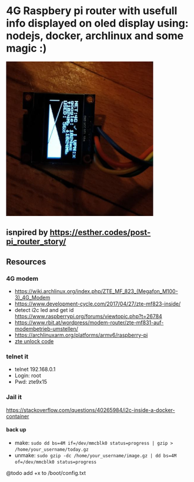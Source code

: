 # 4G Raspbery pi router with usefull info displayed on oled display using: nodejs, docker, archlinux and some magic :)

![alt text](https://github.com/zetxx/router-rpi-4G/blob/master/tmp/in-action.png?raw=true)

## isnpired by https://esther.codes/post-pi_router_story/

## Resources
  ### 4G modem
  - https://wiki.archlinux.org/index.php/ZTE_MF_823_(Megafon_M100-3)_4G_Modem
  - https://www.development-cycle.com/2017/04/27/zte-mf823-inside/
  - detect i2c led and get id https://www.raspberrypi.org/forums/viewtopic.php?t=26784
  - https://www.rbit.at/wordpress/modem-router/zte-mf831-auf-modembetrieb-umstellen/
  - https://archlinuxarm.org/platforms/armv6/raspberry-pi
  - [zte unlock code](https://tools.texby.com/unlock-codes/zte/)
  
  ### telnet it
  
  - telnet 192.168.0.1
  - Login: root
  - Pwd: zte9x15
  
  ### Jail it
  https://stackoverflow.com/questions/40265984/i2c-inside-a-docker-container

  #### back up
  - make: `sudo dd bs=4M if=/dev/mmcblk0 status=progress | gzip > /home/your_username/today.gz`
  - unmake: `sudo gzip -dc /home/your_username/image.gz | dd bs=4M of=/dev/mmcblk0 status=progress`

@todo add +x to /boot/config.txt
